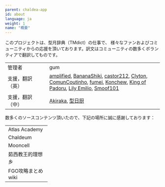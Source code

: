 ```yaml
---
parent: chaldea-app
id: about
language: ja
weight: 1
name: "概要"
---
```


このプロジェクトは、型月辞典（TMdict）の仕事で、 様々なファンおよびコミューニティからの応援を頂いております。訳文はコミューニティの数多くボランティアで翻訳してものです。

<table>
  <tr><td style="width:120px">管理者</td><td>gum</td></tr>
  <tr><td style="width:120px">支援，翻訳（英）</td><td>
    <a href="https://www.reddit.com/user/amplifiedscans">amplified</a>, 
    <a href="https://twitter.com/BananaShiki">BananaShiki</a>, 
    <a href="https://www.reddit.com/user/castor212">castor212</a>, 
    <a href="https://www.reddit.com/u/Kinalvin/">Clyton</a>, 
    <a href="https://www.reddit.com/u/ComunCoutinho/">ComunCoutinho</a>, 
    <a href="https://forums.nrvnqsr.com/member.php/6911-fumei">fumei</a>, 
    <a href="https://www.reddit.com/user/Konchew">Konchew</a>, 
    <a href="https://www.reddit.com/user/King_of_Padoru">King of Padoru</a>, 
    <a href="http://forums.nrvnqsr.com/member.php/6793-Lily-Emilio">Lily Emilio</a>, 
    <a href="https://www.reddit.com/user/Smoof101">Smoof101</a>
  </td></tr>
  <tr><td style="width:120px">支援，翻訳（中）</td><td>
    <a href="https://www.weibo.com/u/6537160863">Akiraka</a>, 
    <a href="http://tieba.baidu.com/home/main?un=%D0%CD%C8%D5%B3%F8">型日厨</a>
  </td></tr>
</table>

数多くのソースコンテンツ頂いたので、下記の場所に誠に感謝しております：

<table>
  <tr><td style="width:120px;padding-left:10px;">
    <a style="text-decoration:none;display:block;" href="https://atlasacademy.io/">Atlas Academy</a>
  </td></tr>
  <tr><td style="width:120px;padding-left:10px;">
    <a style="text-decoration:none;display:block;" href="https://chaldeum.wordpress.com/">Chaldeum</a>
  </td></tr>
  <tr><td style="width:120px;padding-left:10px;">
    <a style="text-decoration:none;display:block;" href="https://fgo.wiki/w/%E9%A6%96%E9%A1%B5">Mooncell</a>
  </td></tr>
  <tr><td style="width:120px;padding-left:10px;">
    <a style="text-decoration:none;display:block;" href="https://kazemai.github.io/fgo-vz/">茹西教王的理想乡</a>
  </td></tr>
  <tr><td style="width:120px;padding-left:10px;">
    <a style="text-decoration:none;display:block;" href="https://grand_order.wicurio.com/">FGO攻略まとめwiki</a>
  </td></tr>
</table>
